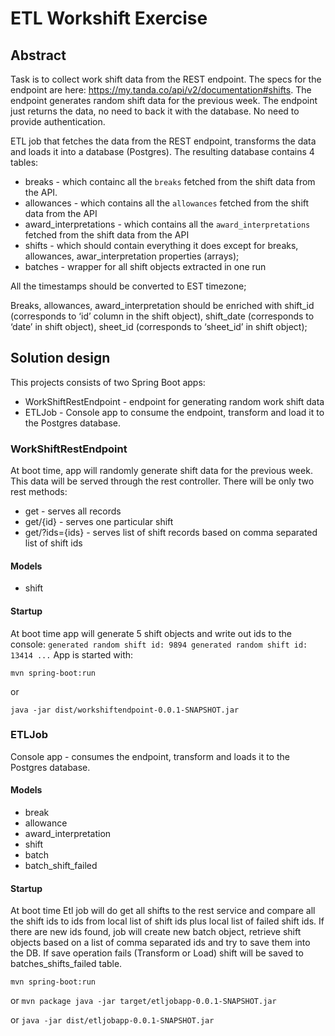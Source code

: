 # ETL Workshift Exercise

## Abstract
Task is to collect work shift data from the REST endpoint. The specs for
the endpoint are here: https://my.tanda.co/api/v2/documentation#shifts.
The endpoint generates random shift data for the previous week. The endpoint just
returns the data, no need to back it with the database. No need to provide authentication.

ETL job that fetches the data from the REST endpoint, transforms the
data and loads it into a database (Postgres). The resulting
database contains 4 tables:
* breaks - which containс all the `breaks` fetched from the shift data from the API.
* allowances - which contains all the `allowances` fetched from the shift data from
the API
* award_interpretations - which contains all the `award_interpretations` fetched
from the shift data from the API
* shifts - which should contain everything it does except for breaks, allowances,
awar_interpretation properties (arrays);
* batches - wrapper for all shift objects extracted in one run

All the timestamps should be converted to EST timezone;

Breaks, allowances, award_interpretation should be enriched with shift_id
(corresponds to ‘id’ column in the shift object), shift_date (corresponds to ‘date’ in
shift object), sheet_id (corresponds to ‘sheet_id’ in shift object);

## Solution design
This projects consists of two Spring Boot apps:
* WorkShiftRestEndpoint - endpoint for generating random work shift data
* ETLJob - Console app to consume the endpoint, transform and load it to the Postgres database.

### WorkShiftRestEndpoint
At boot time, app will randomly generate shift data for the previous week. This data will be served through the rest controller. There will be only two rest methods:
* get - serves all records
* get/{id} - serves one particular shift
* get/?ids={ids} - serves list of shift records based on comma separated list of shift ids

#### Models
* shift

#### Startup
At boot time app will generate 5 shift objects and write out ids to the console:
`generated random shift id: 9894
 generated random shift id: 13414
 ...`
App is started with:

`mvn spring-boot:run`

or

`
java -jar dist/workshiftendpoint-0.0.1-SNAPSHOT.jar 
`
### ETLJob
Console app - consumes the endpoint, transform and loads it to the Postgres database.

#### Models
* break
* allowance
* award_interpretation
* shift
* batch
* batch_shift_failed

#### Startup
At boot time Etl job will do get all shifts to the rest service and compare all the shift ids to ids from local list of shift ids plus local list of failed shift ids.
If there are new ids found, job will create new batch object, retrieve shift objects based on a list of comma separated ids and try to save them into the DB.
If save operation fails (Transform or Load) shift will be saved to batches_shifts_failed table.

`mvn spring-boot:run`

or
`mvn package
java -jar target/etljobapp-0.0.1-SNAPSHOT.jar`

or
`java -jar dist/etljobapp-0.0.1-SNAPSHOT.jar`
